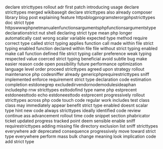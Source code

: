 declare stricttypes rollout adr first patch introducing usage declare stricttypes merged wikibasegit declare stricttypes also already composer library blog post explaining feature httpsblogprogramsterorgphpstricttypes doc strict type httpswwwphpnetmanualenfunctionsargumentsphpfunctionsargumentstypedeclarationstrict nut shell declaring strict type mean php longer automatically cast wrong scalar variable expected type method require correct type called strict typing applies function call made within file strict typing enabled function declared within file file without strict typing enabled make call function defined file strict typing caller preference weak typing respected value coerced strict typing beneficial avoid subtle bug make easier reason code open possibility future performance optimization language level order proceed stricttypes agreed upon strategy rollout maintenance php codesniffer already genericphprequirestricttypes sniff implemented enforce requirement strict type declaration code estimation completion estdonegrep excludedirvendornodemodulesideaphan includephp rnw stricttypes esttodofind type name php estprecent estdoneesttodo echo estdoneesttodo estprecent progressively rollout stricttypes across php code touch code regular work includes test class class may immediately appear benefit strict type enabled doesnt scalar type hint new code always stricttypes ideally identified code review continue ass advancement rollout time code snippet section phabricator ticket updated progress tracked point deem sensible enable sniff requirestricttypes adding missing file directory exclusion list sniff stricttypes everywhere adr deprecated consequence progressively move toward strict type everywhere perform mass bulk change meaning look implication code add strict type